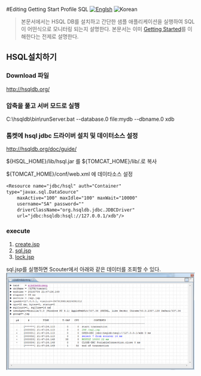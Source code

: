#Editing Getting Start Profile SQL
[![Englsh](https://img.shields.io/badge/language-English-red.svg)](Getting-Start-Profile-SQL.md) ![Korean](https://img.shields.io/badge/language-Korean-blue.svg)

> 본문서에서는 HSQL DB를 설치하고 간단한 샘플 애플리케이션을 실행하여
> SQL이 어떤식으로 모니터링 되는지 설명한다.
> 본문서는 이미 [Getting Started](./Getting-Started_kr.md)를 이해한다는 전제로 설명한다.

## HSQL설치하기

### Download 파일  
  http://hsqldb.org/

### 압축을 풀고 서버 모드로 실행
  C:\hsqldb\bin\runServer.bat --database.0 file:mydb --dbname.0 xdb

### 톰켓에 hsql jdbc 드라이버 설치 및 데이터소스 설정
  http://hsqldb.org/doc/guide/

  ${HSQL_HOME}/lib/hsql.jar 를 ${TOMCAT_HOME}/lib/.로 복사 

  ${TOMCAT_HOME}/conf/web.xml 에 데이타소스 설정
```
<Resource name="jdbc/hsql" auth="Container" type="javax.sql.DataSource"
    maxActive="100" maxIdle="100" maxWait="10000"
    username="SA" password=""    
    driverClassName="org.hsqldb.jdbc.JDBCDriver"
    url="jdbc:hsqldb:hsql://127.0.0.1/xdb"/>
```

### execute
1. [create.jsp](https://github.com/scouter-project/scouter-help/blob/master/misc/test-jsp/create.jsp)
2. [sql.jsp](https://github.com/scouter-project/scouter-help/blob/master/misc/test-jsp/sql.jsp)
2. [lock.jsp](https://github.com/scouter-project/scouter-help/blob/master/misc/test-jsp/lock.jsp)

sql.jsp를 실행하면 Scouter에서 아래와 같은 데이터를 조회할 수 있다.
![pic1](../img/main/test_xlog_profile.png)
 